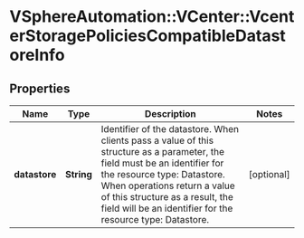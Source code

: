 # VSphereAutomation::VCenter::VcenterStoragePoliciesCompatibleDatastoreInfo

## Properties
Name | Type | Description | Notes
------------ | ------------- | ------------- | -------------
**datastore** | **String** | Identifier of the datastore. When clients pass a value of this structure as a parameter, the field must be an identifier for the resource type: Datastore. When operations return a value of this structure as a result, the field will be an identifier for the resource type: Datastore. | [optional] 


